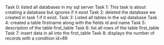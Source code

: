Task 0: listed all databases in my sql server
Task 1: This task is about creating a database but ignores if it exist
Task 2: deleted the database we created in task 1 if it exist.
Task 3: Listed all tables in the sql database
Task 4: created a table firstname along with the fields id and name
Task 5: description of the table first_table
Task 6: list all rows of the table first_table
Task 7: insert data in all into the first_table
Task 8: displays the number of records with a condition id=89
